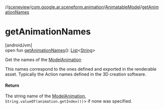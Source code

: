 //[sceneview](../../../index.md)/[com.google.ar.sceneform.animation](../index.md)/[AnimatableModel](index.md)/[getAnimationNames](get-animation-names.md)

# getAnimationNames

[androidJvm]\
open fun [getAnimationNames](get-animation-names.md)(): [List](https://developer.android.com/reference/kotlin/java/util/List.html)&lt;[String](https://developer.android.com/reference/kotlin/java/lang/String.html)&gt;

Get the names of the [ModelAnimation](../-model-animation/index.md)

 This names correspond to the ones defined and exported in the renderable asset. Typically the Action names defined in the 3D creation software. 

#### Return

The string name of the [ModelAnimation](../-model-animation/index.md), `String.valueOf(animation.getIndex())`> if none was specified.
